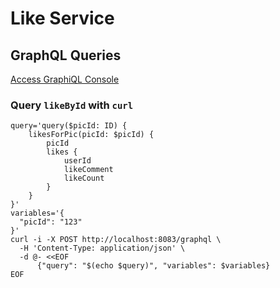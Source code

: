 # Like Service

## GraphQL Queries

[Access GraphiQL Console](http://localhost:8081/graphiql)

### Query `likeById` with `curl`

```shell
query='query($picId: ID) {
    likesForPic(picId: $picId) {
        picId
        likes {
            userId
            likeComment
            likeCount
        }
    }
}'
variables='{
  "picId": "123"
}'
curl -i -X POST http://localhost:8083/graphql \
  -H 'Content-Type: application/json' \
  -d @- <<EOF
      {"query": "$(echo $query)", "variables": $variables}
EOF
```
